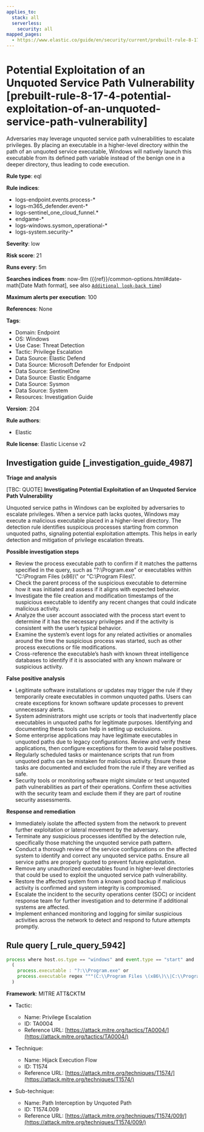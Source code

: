 ```yaml
---
applies_to:
  stack: all
  serverless:
    security: all
mapped_pages:
  - https://www.elastic.co/guide/en/security/current/prebuilt-rule-8-17-4-potential-exploitation-of-an-unquoted-service-path-vulnerability.html
---
```


# Potential Exploitation of an Unquoted Service Path Vulnerability [prebuilt-rule-8-17-4-potential-exploitation-of-an-unquoted-service-path-vulnerability]

Adversaries may leverage unquoted service path vulnerabilities to escalate privileges. By placing an executable in a higher-level directory within the path of an unquoted service executable, Windows will natively launch this executable from its defined path variable instead of the benign one in a deeper directory, thus leading to code execution.

**Rule type**: eql

**Rule indices**:

* logs-endpoint.events.process-*
* logs-m365_defender.event-*
* logs-sentinel_one_cloud_funnel.*
* endgame-*
* logs-windows.sysmon_operational-*
* logs-system.security-*

**Severity**: low

**Risk score**: 21

**Runs every**: 5m

**Searches indices from**: now-9m ({{ref}}/common-options.html#date-math[Date Math format], see also [`Additional look-back time`](docs-content://solutions/security/detect-and-alert/create-detection-rule.md#rule-schedule))

**Maximum alerts per execution**: 100

**References**: None

**Tags**:

* Domain: Endpoint
* OS: Windows
* Use Case: Threat Detection
* Tactic: Privilege Escalation
* Data Source: Elastic Defend
* Data Source: Microsoft Defender for Endpoint
* Data Source: SentinelOne
* Data Source: Elastic Endgame
* Data Source: Sysmon
* Data Source: System
* Resources: Investigation Guide

**Version**: 204

**Rule authors**:

* Elastic

**Rule license**: Elastic License v2

## Investigation guide [_investigation_guide_4987]

**Triage and analysis**

[TBC: QUOTE]
**Investigating Potential Exploitation of an Unquoted Service Path Vulnerability**

Unquoted service paths in Windows can be exploited by adversaries to escalate privileges. When a service path lacks quotes, Windows may execute a malicious executable placed in a higher-level directory. The detection rule identifies suspicious processes starting from common unquoted paths, signaling potential exploitation attempts. This helps in early detection and mitigation of privilege escalation threats.

**Possible investigation steps**

* Review the process executable path to confirm if it matches the patterns specified in the query, such as "?:\\Program.exe" or executables within "C:\\Program Files (x86)\\" or "C:\\Program Files\\".
* Check the parent process of the suspicious executable to determine how it was initiated and assess if it aligns with expected behavior.
* Investigate the file creation and modification timestamps of the suspicious executable to identify any recent changes that could indicate malicious activity.
* Analyze the user account associated with the process start event to determine if it has the necessary privileges and if the activity is consistent with the user’s typical behavior.
* Examine the system’s event logs for any related activities or anomalies around the time the suspicious process was started, such as other process executions or file modifications.
* Cross-reference the executable’s hash with known threat intelligence databases to identify if it is associated with any known malware or suspicious activity.

**False positive analysis**

* Legitimate software installations or updates may trigger the rule if they temporarily create executables in common unquoted paths. Users can create exceptions for known software update processes to prevent unnecessary alerts.
* System administrators might use scripts or tools that inadvertently place executables in unquoted paths for legitimate purposes. Identifying and documenting these tools can help in setting up exclusions.
* Some enterprise applications may have legitimate executables in unquoted paths due to legacy configurations. Review and verify these applications, then configure exceptions for them to avoid false positives.
* Regularly scheduled tasks or maintenance scripts that run from unquoted paths can be mistaken for malicious activity. Ensure these tasks are documented and excluded from the rule if they are verified as safe.
* Security tools or monitoring software might simulate or test unquoted path vulnerabilities as part of their operations. Confirm these activities with the security team and exclude them if they are part of routine security assessments.

**Response and remediation**

* Immediately isolate the affected system from the network to prevent further exploitation or lateral movement by the adversary.
* Terminate any suspicious processes identified by the detection rule, specifically those matching the unquoted service path pattern.
* Conduct a thorough review of the service configurations on the affected system to identify and correct any unquoted service paths. Ensure all service paths are properly quoted to prevent future exploitation.
* Remove any unauthorized executables found in higher-level directories that could be used to exploit the unquoted service path vulnerability.
* Restore the affected system from a known good backup if malicious activity is confirmed and system integrity is compromised.
* Escalate the incident to the security operations center (SOC) or incident response team for further investigation and to determine if additional systems are affected.
* Implement enhanced monitoring and logging for similar suspicious activities across the network to detect and respond to future attempts promptly.


## Rule query [_rule_query_5942]

```js
process where host.os.type == "windows" and event.type == "start" and
  (
    process.executable : "?:\\Program.exe" or
    process.executable regex """(C:\\Program Files \(x86\)\\|C:\\Program Files\\)\w+.exe"""
  )
```

**Framework**: MITRE ATT&CKTM

* Tactic:

    * Name: Privilege Escalation
    * ID: TA0004
    * Reference URL: [https://attack.mitre.org/tactics/TA0004/](https://attack.mitre.org/tactics/TA0004/)

* Technique:

    * Name: Hijack Execution Flow
    * ID: T1574
    * Reference URL: [https://attack.mitre.org/techniques/T1574/](https://attack.mitre.org/techniques/T1574/)

* Sub-technique:

    * Name: Path Interception by Unquoted Path
    * ID: T1574.009
    * Reference URL: [https://attack.mitre.org/techniques/T1574/009/](https://attack.mitre.org/techniques/T1574/009/)



